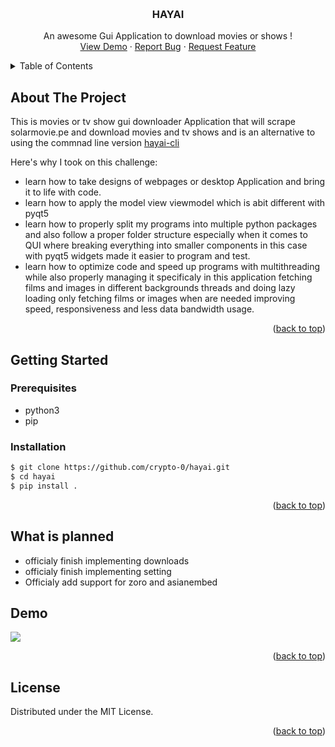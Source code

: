 <a name="readme-top"></a>
<!-- PROJECT LOGO -->
<br />
<div align="center">

  <h3 align="center">HAYAI</h3>

  <p align="center">
    An awesome Gui Application to download movies or shows !
    <br />
    <a href="#demo">View Demo</a>
    ·
    <a href="https://github.com/crypto-0/hayai/issues">Report Bug</a>
    ·
    <a href="https://github.com/crypto-0/hayai/pulls">Request Feature</a>
  </p>
</div>



<!-- TABLE OF CONTENTS -->
<details>
  <summary>Table of Contents</summary>
  <ol>
    <li>
      <a href="#about-the-project">About The Project</a>
    </li>
    <li>
      <a href="#getting-started">Getting Started</a>
      <ul>
        <li><a href="#prerequisites">Prerequisites</a></li>
        <li><a href="#installation">Installation</a></li>
      </ul>
    </li>
    <li><a href="#usage">Usage</a></li>
    <li><a href="#demo">Demo</a></li>
    <li><a href="#license">License</a></li>
  </ol>
</details>



<!-- ABOUT THE PROJECT -->
## About The Project

This is movies or tv show gui downloader Application that will scrape solarmovie.pe and download movies and tv shows and is an alternative to using the commnad line version <a href="https://github.com/crypto-0/hayai-cli"> hayai-cli</a>

Here's why I took on this challenge:
* learn how to take designs of webpages or desktop Application and bring it to life with code.
* learn how to apply the model view viewmodel  which is abit different with pyqt5
* learn how to properly split my programs into multiple python packages and also follow a proper folder structure especially when it comes to QUI where breaking everything into smaller components in this case with pyqt5 widgets made it easier to program and test.
* learn how to optimize code and speed up programs with multithreading while also properly managing it specificaly in this application fetching films and images in different backgrounds threads and doing lazy loading only fetching films or images when are needed improving speed, responsiveness and less data bandwidth usage.

<p align="right">(<a href="#readme-top">back to top</a>)</p>


<!-- GETTING STARTED -->
## Getting Started

### Prerequisites

* python3
* pip

### Installation
```sh
$ git clone https://github.com/crypto-0/hayai.git
$ cd hayai
$ pip install .
```
<p align="right">(<a href="#readme-top">back to top</a>)</p>

<!-- USAGE EXAMPLES -->
## What is planned
* officialy finish implementing downloads
* officialy finish implementing setting
* Officialy add support for zoro and asianembed

## Demo
<img src="hayai.gif" />
<p align="right">(<a href="#readme-top">back to top</a>)</p>

<!-- LICENSE -->
## License

Distributed under the MIT License.

<p align="right">(<a href="#readme-top">back to top</a>)</p>



